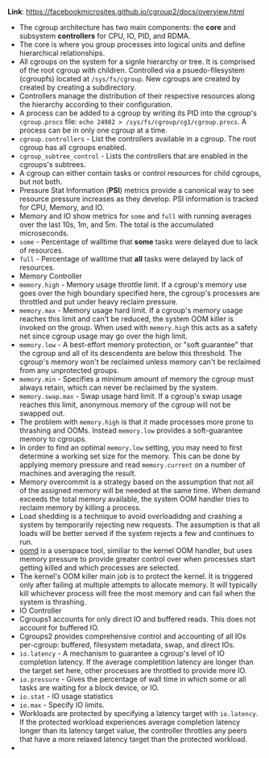 **Link**: https://facebookmicrosites.github.io/cgroup2/docs/overview.html

* The cgroup architecture has two main components: the **core** and subsystem **controllers** for CPU, IO, PID, and RDMA.
* The core is where you group processes into logical units and define hierarchical relationships. 
* All cgroups on the system for a signle hierarchy or tree. It is comprised of the root cgroup with children. Controlled via a psuedo-filesystem (cgroupfs) located at `/sys/fs/cgroup`. New cgroups are created by created by creating a subdirectory.
* Controllers manage the distribution of their respective resources along the hierarchy according to their configuration.
* A process can be added to a cgroup by writing its PID into the cgroup's `cgroup.procs` file: `echo 24982 > /sys/fs/cgroup/cg1/cgroup.procs`. A process can be in only one cgroup at a time.
* `cgroup.controllers` - List the controllers available in a cgroup. The root cgroup has all cgroups enabled.
* `cgroup_subtree_control` - Lists the controllers that are enabled in the cgroups's subtrees.
* A cgroup can either contain tasks or control resources for child cgroups, but not both.
* Pressure Stat Information (**PSI**) metrics provide a canonical way to see resource pressure increases as they develop. PSI information is tracked for CPU, Memory, and IO.
* Memory and IO show metrics for `some` and `full` with running averages over the last 10s, 1m, and 5m. The total is the accumulated microseconds.
 * `some` - Percentage of walltime that **some** tasks were delayed due to lack of resources.
 * `full` - Percentage of walltime that **all** tasks were delayed by lack of resources.
* Memory Controller
 * `memory.high` - Memory usage throttle limit. If a cgroup's memory use goes over the high boundary specified here, the cgroup's processes are throttled and put under heavy reclaim pressure. 
 * `memory.max` - Memory usage hard limit. If a cgroup's memory usage reaches this limit and can't be reduced, the system OOM killer is invoked on the group. When used with `memory.high` this acts as a safety net since cgroup usage may go over the high limit.
 * `memory.low` - A best-effort memory protection, or "soft guarantee" that the cgroup and all of its descendents are below this threshold. The cgroup's memory won't be reclaimed unless memory can't be reclaimed from any unprotected groups.
 * `memory.min` - Specifies a minimum amount of memory the cgroup must always retain, which can never be reclaimed by the system.
 * `memory.swap.max` - Swap usage hard limit. If a cgroup's swap usage reaches this limit, anonymous memory of the cgroup will not be swapped out.
 * The problem with `memory.high` is that it made processes more prone to thrashing and OOMs. Instead `memory.low` provides a soft-guarantee memory to cgroups.
 * In order to find an optimal `memory.low` setting, you may need to first determine a working set size for the memory. This can be done by applying memory pressure and read `memory.current` on a number of machines and averaging the result. 
* Memory overcommit is a strategy based on the assumption that not all of the assigned memory will be needed at the same time. When demand exceeds the total memory available, the system OOM handler tries to reclaim memory by killing a process.
* Load shedding is a technique to avoid overloadidng and crashing a system by temporarily rejecting new requests. The assumption is that all loads will be better served if the system rejects a few and continues to run.
* [oomd](https://facebookincubator.github.io/oomd) is a userspace tool, similiar to the kernel OOM handler, but uses memory pressure to provide greater control over when processes start getting killed and which processes are selected.
* The kernel's OOM killer main job is to protect the kernel. It is triggered only after failing at multiple attempts to allocate memory. It will typically kill whichever process will free the most memory and can fail when the system is thrashing.
* IO Controller
 * Cgroups1 accounts for only direct IO and buffered reads. This does not account for buffered IO.
 * Cgroups2 provides comprehensive control and accounting of all IOs per-cgroup: buffered, filesystem metadata, swap, and direct IOs.
 * `io.latency` - A mechanism to guarantee a cgroup's level of IO completion latency. If the average completition latency are longer than the target set here, other processes are throttled to provide more IO.
 * `io.pressure` - Gives the percentage of wall time in which some or all tasks are waiting for a block device, or IO.
 * `io.stat` - IO usage statistics
 * `io.max` - Specify IO limits.
* Workloads are protected by specifying a latency target with `io.latency`. If the protected workload experiences average completion latency longer than its latency target value, the controller throttles any peers that have a more relaxed latency target than the protected workload.
* 
